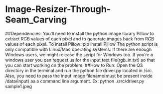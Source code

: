 # Image-Resizer-Through-Seam_Carving
##Dependencies:
You’ll need to install the python image library Pillow to extract RGB
values of each pixel and to generate images back from RGB values of
each pixel.
To install Pillow: pip install Pillow
The python script is only compatible with Linux/Mac operating systems.
If there are enough Windows users, we might release the script for
Windows too.
If you’re a windows user you can request us for the input text
file(rgb_in.txt) so that you can start working on the problem.
##How to Run:
Open the Q3 directory in the terminal and run the python file driver.py
located in /src. Also, you need to pass the input image filename(must be
present inside /data/input) as a command line argument.
Ex: python ./src/driver.py sample1.jpeg
